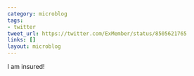 ```yaml
---
category: microblog
tags:
- twitter
tweet_url: https://twitter.com/ExMember/status/8505621765
links: []
layout: microblog
---
```

I am insured!
